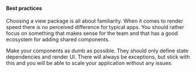 #### Best practices
Choosing a view package is all about familiarity. When it comes to render speed there is no perceived difference for typical apps. You should rather focus on something that makes sense for the team and that has a good ecosystem for adding shared components.

Make your components as dumb as possible. They should only define state dependencies and render UI. There will always be exceptions, but stick with this and you will be able to scale your application without any issues.
